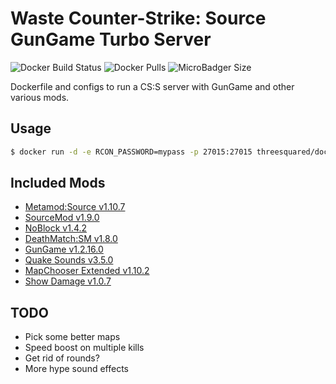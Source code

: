 # Waste Counter-Strike: Source GunGame Turbo Server

![Docker Build Status](https://img.shields.io/docker/build/threesquared/docker-css-server-gungame-turbo.svg)
![Docker Pulls](https://img.shields.io/docker/pulls/threesquared/docker-css-server-gungame-turbo.svg)
![MicroBadger Size](https://img.shields.io/microbadger/image-size/image-size/threesquared/docker-css-server-gungame-turbo.svg)

Dockerfile and configs to run a CS:S server with GunGame and other various mods.

## Usage

```bash
$ docker run -d -e RCON_PASSWORD=mypass -p 27015:27015 threesquared/docker-css-server-gungame-turbo
```

## Included Mods

* [Metamod:Source v1.10.7](http://www.metamodsource.net/downloads.php/?branch=stable)
* [SourceMod v1.9.0](https://www.sourcemod.net/downloads.php?branch=stable)
* [NoBlock v1.4.2](https://forums.alliedmods.net/showthread.php?t=91617)
* [DeathMatch:SM v1.8.0](https://forums.alliedmods.net/showthread.php?p=929190)
* [GunGame v1.2.16.0](https://forums.alliedmods.net/showthread.php?t=93977)
* [Quake Sounds v3.5.0](https://forums.alliedmods.net/showthread.php?t=224316)
* [MapChooser Extended v1.10.2](https://forums.alliedmods.net/showthread.php?t=156974)
* [Show Damage v1.0.7](https://forums.alliedmods.net/showthread.php?p=763425)

## TODO

* Pick some better maps
* Speed boost on multiple kills
* Get rid of rounds?
* More hype sound effects
